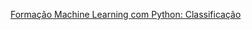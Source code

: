 [Formação Machine Learning com Python: Classificação](https://cursos.alura.com.br/formacao-machine-learning-python-classificacao)
